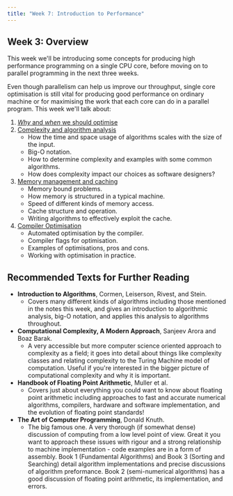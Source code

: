 ```yaml
---
title: "Week 7: Introduction to Performance"
---
```


## Week 3: Overview 

This week we'll be introducing some concepts for producing high performance programming on a single CPU core, before moving on to parallel programming in the next three weeks. 

Even though parallelism can help us improve our throughput, single core optimisation is still vital for producing good performance on ordinary machine or for maximising the work that each core can do in a parallel program. This week we'll talk about:

1. [_Why_ and _when_ we should optimise](sec00Motivation)
2. [Complexity and algorithm analysis](sec01Complexity) 
    - How the time and space usage of algorithms scales with the size of the input. 
    - Big-O notation.
    - How to determine complexity and examples with some common algorithms.
    - How does complexity impact our choices as software designers?
3. [Memory management and caching](sec02Memory)
    - Memory bound problems. 
    - How memory is structured in a typical machine.
    - Speed of different kinds of memory access.
    - Cache structure and operation. 
    - Writing algorithms to effectively exploit the cache. 
4. [Compiler Optimisation](sec03Optimisation)
    - Automated optimisation by the compiler. 
    - Compiler flags for optimisation.
    - Examples of optimisations, pros and cons.
    - Working with optimisation in practice. 

## Recommended Texts for Further Reading

- **Introduction to Algorithms**, Cormen, Leiserson, Rivest, and Stein. 
    - Covers many different kinds of algorithms including those mentioned in the notes this week, and gives an introduction to algorithmic analysis, big-O notation, and applies this analysis to algorithms throughout. 
- **Computational Complexity, A Modern Approach**, Sanjeev Arora and Boaz Barak. 
    - A very accessible but more computer science oriented approach to complexity as a field; it goes into detail about things like complexity classes and relating complexity to the Turing Machine model of computation. Useful if you're interested in the bigger picture of computational complexity and why it is important. 
- **Handbook of Floating Point Arithmetic**, Muller et al.
    - Covers just about everything you could want to know about floating point arithmetic including approaches to fast and accurate numerical algorithms, compilers, hardware and software implementation, and the evolution of floating point standards! 
- **The Art of Computer Programming**, Donald Knuth.
    - The big famous one. A very thorough (if somewhat dense) discussion of computing from a low level point of view. Great it you want to approach these issues with rigour and a strong relationship to machine implementation - code examples are in a form of assembly. Book 1 (Fundamental Algorithms) and Book 3 (Sorting and Searching) detail algorithm implementations and precise discussions of algorithm preformance. Book 2 (semi-numerical algorithms) has a good discussion of floating point arithmetic, its implementation, and errors. 